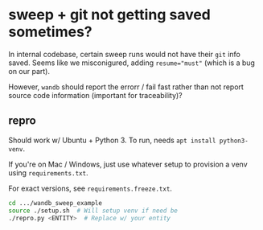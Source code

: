 # sweep + git not getting saved sometimes?

In internal codebase, certain sweep runs would not have their `git` info saved.
Seems like we misconigured, adding `resume="must"` (which is a bug on our part).

However, `wandb` should report the errorr / fail fast rather than not report
source code information (important for traceability)?

## repro

Should work w/ Ubuntu + Python 3. To run, needs `apt install python3-venv`.

If you're on Mac / Windows, just use whatever setup to provision a venv using
`requirements.txt`.

For exact versions, see `requirements.freeze.txt`.

```sh
cd .../wandb_sweep_example
source ./setup.sh  # Will setup venv if need be
./repro.py <ENTITY>  # Replace w/ your entity
```
